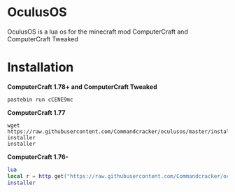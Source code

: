 # OculusOS
OculusOS is a lua os for the minecraft mod ComputerCraft and ComputerCraft Tweaked
# Installation
**ComputerCraft 1.78+ and ComputerCraft Tweaked**
```
pastebin run cCENE9mc
```
**ComputerCraft 1.77**
```
wget https://raw.githubusercontent.com/Commandcracker/oculusos/master/installer.lua installer
installer
```
**ComputerCraft 1.76-**
```lua
lua
local r = http.get("https://raw.githubusercontent.com/Commandcracker/oculusos/master/installer.lua"); local f = fs.open( shell.resolve( "installer" ), "w" ); f.write( r.readAll() ); f.close(); r.close(); exit()
installer
```